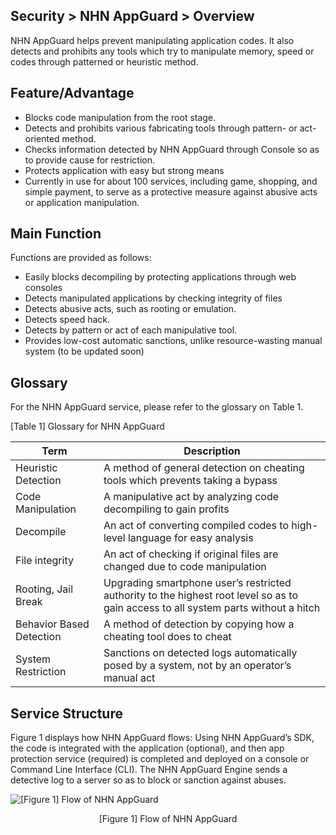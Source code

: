 ## Security > NHN AppGuard > Overview

NHN AppGuard helps prevent manipulating application codes. It also detects and prohibits any tools which try to manipulate memory, speed or codes through patterned or heuristic method.

## Feature/Advantage

* Blocks code manipulation from the root stage.
* Detects and prohibits various fabricating tools through pattern- or act-oriented method.
* Checks information detected by NHN AppGuard through Console so as to provide cause for restriction.
* Protects application with easy but strong means
* Currently in use for about 100 services, including game, shopping, and simple payment, to serve as a protective measure against abusive acts or application manipulation.

## Main Function

Functions are provided as follows:

* Easily blocks decompiling by protecting applications through web consoles
* Detects manipulated applications by checking integrity of files
* Detects abusive acts, such as rooting or emulation.
* Detects speed hack.
* Detects by pattern or act of each manipulative tool.
* Provides low-cost automatic sanctions, unlike resource-wasting manual system (to be updated soon)

## Glossary

For the NHN AppGuard service, please refer to the glossary on Table 1.

[Table 1] Glossary for NHN AppGuard

| Term       | Description                                                             |
| -------- | ----------------------------------------------------------------------- |
| Heuristic Detection      | A method of general detection on cheating tools which prevents taking a bypass |
| Code Manipulation        | A manipulative act by analyzing code decompiling to gain profits |
| Decompile                | An act of converting compiled codes to high-level language for easy analysis |
| File integrity           | An act of checking if original files are changed due to code manipulation |
| Rooting, Jail Break      | Upgrading smartphone user’s restricted authority to the highest root level so as to gain access to all system parts without a hitch |
| Behavior Based Detection | A method of detection by copying how a cheating tool does to cheat |
| System Restriction       | Sanctions on detected logs automatically posed by a system, not by an operator’s manual act |

## Service Structure

Figure 1 displays how NHN AppGuard flows:
Using NHN AppGuard’s SDK, the code is integrated with the application (optional), and then app protection service (required) is completed and deployed on a console or Command Line Interface (CLI). The NHN AppGuard Engine sends a detective log to a server so as to block or sanction against abuses.

![[Figure 1] Flow of NHN AppGuard](http://static.toastoven.net/prod_appguard/AppGuard_2_overview01_en.png)
<center>[Figure 1] Flow of NHN AppGuard</center>
